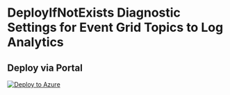# DeployIfNotExists Diagnostic Settings for Event Grid Topics to Log Analytics


## Deploy via Portal

[![Deploy to Azure](http://azuredeploy.net/deploybutton.png)](https://portal.azure.com/#blade/Microsoft_Azure_Policy/CreatePolicyDefinitionBlade/uri/https%3A%2F%2Fraw.githubusercontent.com%2Fsixtencyber%2FAzure-Policies%2Fmain%2FLog_Analytics%2F_Deploy_Based_On_Resource_Tag%2Feventgrid-topic-to-loganalytics%2Fdeploy-diagnostic-settings-eventgrid-topic-to-loganalytics-bytag.json)

